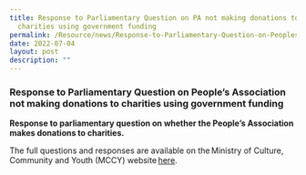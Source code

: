 ```yaml
---
title: Response to Parliamentary Question on PA not making donations to
  charities using government funding
permalink: /Resource/news/Response-to-Parliamentary-Question-on-Peoples-Association/
date: 2022-07-04
layout: post
description: ""
---
```

### Response to Parliamentary Question on People’s Association not making donations to charities using government funding

**Response to parliamentary question on whether the People’s Association makes donations to charities.**


The full questions and responses are available on the Ministry of Culture, Community and Youth (MCCY) website [here](https://www.mccy.gov.sg/about-us/news-and-resources/parliamentary-matters/2022/July/peoples-association-does-not-make-donations-to-charities-using-government-funding).